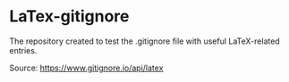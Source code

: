 # LaTex-gitignore

The repository created to test the .gitignore file with useful LaTeX-related entries.

Source: https://www.gitignore.io/api/latex
